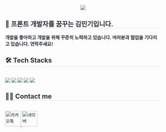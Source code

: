 <div align= "center">
    <img src="https://capsule-render.vercel.app/api?type=cylinder&color=0:9c7c9a,100:d99b9b&height=180&text=Hello%20I'm%20Minki&animation=fadeIn&fontColor=ffffff&fontSize=70" />
    </div>
    <div style="text-align: left;"> 
    <h2 style="border-bottom: 1px solid #d8dee4; color: #282d33;"> 👦 프론트 개발자를 꿈꾸는 김민기입니다.  </h2>  
    <div style="font-weight: 700; font-size: 15px; text-align: left; color: #282d33;"> 개발을 좋아하고 개발을 위해 꾸준히 노력하고 있습니다. 여러분과 협업을 기다리고 있습니다. 연락주세요! </div> 
    </div>
    <div style="text-align: left;">
    <h2 style="border-bottom: 1px solid #d8dee4; color: #282d33;"> 🛠️ Tech Stacks </h2> <br> 
    <div style="margin: ; text-align: left;" "text-align: left;"> <img src="https://img.shields.io/badge/HTML5-E34F26?style=flat&logo=HTML5&logoColor=white">
          <img src="https://img.shields.io/badge/CSS3-1572B6?style=flat&logo=CSS3&logoColor=white">
          <img src="https://img.shields.io/badge/Javascript-F7DF1E?style=flat&logo=Javascript&logoColor=white">
          <img src="https://img.shields.io/badge/jQuery-0769AD?style=flat&logo=jQuery&logoColor=white">
          <img src="https://img.shields.io/badge/Github-181717?style=flat&logo=Github&logoColor=white">
          <br/></div>
    </div>
    <div style="text-align: left;">
    <h2 style="border-bottom: 1px solid #d8dee4; color: #282d33;"> 🧑‍💻 Contact me </h2> <br> 
    <div style="text-align: left;">
        <a href="https://open.kakao.com/o/sKycxkRf">
  <img src="https://img.shields.io/badge/Talk-000000.svg?&style=for-the-badge&logo&logoColor=white" target="_blank" alt="카카오톡" width="50" height="50">
</a>
        <a href="v28611@naver.com">
  <img src="https://img.shields.io/badge/Naver-000000.svg?&style=for-the-badge&logo&logoColor=white" target="_blank" alt="네이버" width="50" height="50">
</a>
          </div>  <br> 
    <div style="text-align: left;">  </div> 
    </div>
    <div style="text-align: left;"> 
</div>
    
